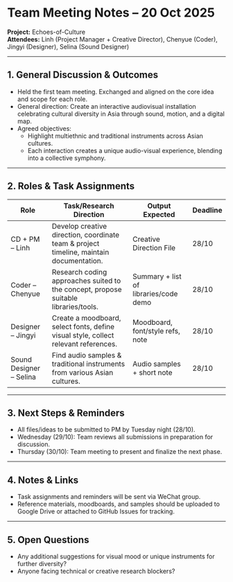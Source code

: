 # Team Meeting Notes – 20 Oct 2025

**Project:** Echoes-of-Culture  
**Attendees:** Linh (Project Manager + Creative Director), Chenyue (Coder), Jingyi (Designer), Selina (Sound Designer)

---

## 1. General Discussion & Outcomes

- Held the first team meeting. Exchanged and aligned on the core idea and scope for each role.
- General direction: Create an interactive audiovisual installation celebrating cultural diversity in Asia through sound, motion, and a digital map.
- Agreed objectives:  
  - Highlight multiethnic and traditional instruments across Asian cultures.  
  - Each interaction creates a unique audio-visual experience, blending into a collective symphony.

---

## 2. Roles & Task Assignments

| Role                      | Task/Research Direction                                                                | Output Expected                        |Deadline |
|---------------------------|-----------------------------------------------------------------------------------     |----------------------------------------|---------|
| CD + PM – Linh  | Develop creative direction, coordinate team & project timeline, maintain documentation.| Creative Direction File                | 28/10   |
| Coder – Chenyue           | Research coding approaches suited to the concept, propose suitable libraries/tools.    | Summary + list of libraries/code demo  | 28/10   |
| Designer – Jingyi         | Create a moodboard, select fonts, define visual style, collect relevant references.    | Moodboard, font/style refs, note       | 28/10   |
| Sound Designer – Selina   | Find audio samples & traditional instruments from various Asian cultures.              | Audio samples + short note             | 28/10   |

---

## 3. Next Steps & Reminders

- All files/ideas to be submitted to PM by Tuesday night (28/10).
- Wednesday (29/10): Team reviews all submissions in preparation for discussion.
- Thursday (30/10): Team meeting to present and finalize the next phase.

---

## 4. Notes & Links

- Task assignments and reminders will be sent via WeChat group.
- Reference materials, moodboards, and samples should be uploaded to Google Drive or attached to GitHub Issues for tracking.

---

## 5. Open Questions

- Any additional suggestions for visual mood or unique instruments for further diversity?
- Anyone facing technical or creative research blockers?
